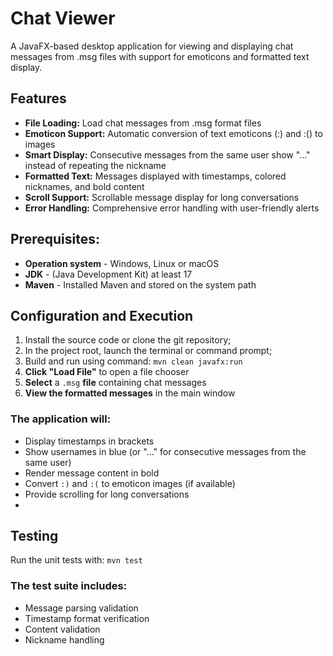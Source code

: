 # Chat Viewer
A JavaFX-based desktop application for viewing and displaying chat messages from .msg files with support for emoticons and formatted text display.

## Features
* __File Loading:__ Load chat messages from .msg format files
* __Emoticon Support:__ Automatic conversion of text emoticons (:) and :() to images
* __Smart Display:__ Consecutive messages from the same user show "..." instead of repeating the nickname
* __Formatted Text:__ Messages displayed with timestamps, colored nicknames, and bold content
* __Scroll Support:__ Scrollable message display for long conversations
* __Error Handling:__ Comprehensive error handling with user-friendly alerts

## Prerequisites:
* __Operation system__ - Windows, Linux or macOS
* __JDK__ - (Java Development Kit) at least 17
* __Maven__ - Installed Maven and stored on the system path

## Configuration and Execution
1. Install the source code or clone the git repository;
2. In the project root, launch the terminal or command prompt;
3. Build and run using command:
`mvn clean javafx:run`
4. **Click "Load File"** to open a file chooser
5. **Select** a `.msg` **file** containing chat messages
6. **View the formatted messages** in the main window
### The application will:
* Display timestamps in brackets
* Show usernames in blue (or "..." for consecutive messages from the same user)
* Render message content in bold
* Convert `:)` and `:(` to emoticon images (if available)
* Provide scrolling for long conversations
* 
## Testing
Run the unit tests with:
`mvn test`
### The test suite includes:
* Message parsing validation
* Timestamp format verification
* Content validation
* Nickname handling
